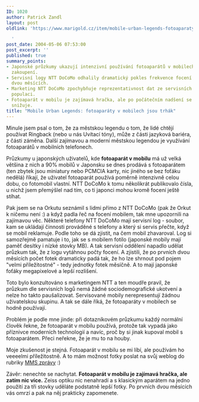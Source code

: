 ```yaml
---
ID: 1020
author: Patrick Zandl
layout: post
oldlink: 'https://www.marigold.cz/item/mobile-urban-legends-fotoaparaty-v-mobilech-jsou-trhak

  '
post_date: 2004-05-06 07:53:00
post_excerpt: ''
published: true
summary_points:
- Japonské průzkumy ukazují intenzivní používání fotoaparátů v mobilech krátce po
  zakoupení.
- Servisní logy NTT DoCoMo odhalily dramatický pokles frekvence focení po prvních
  dvou měsících.
- Marketing NTT DoCoMo zpochybňuje reprezentativnost dat ze servisních logů pro celkovou
  populaci.
- Fotoaparát v mobilu je zajímavá hračka, ale po počátečním nadšení se jeho používání
  snižuje.
title: "Mobile Urban Legends: fotoaparáty v mobilech jsou trhák"
---
```


<p>
Minule jsem psal o tom, že za městskou legendu o tom, že lidé chtějí používat Ringback (nebo u nás Uvítací tóny), může z části jazyková bariéra, z části záměna. Další zajímavou a moderní městskou legendou je využívání fotoaparátů v mobilních telefonech. </p>

<p>
Průzkumy u japonských uživatelů, kde <STRONG>fotoaparát v mobilu</STRONG> má už velká většina z nich a 90% mobilů v Japonsku se dnes prodává s fotoaparátem (ten zbytek jsou miniatury nebo PCMCIA karty, nic jiného se bez foťáku nedělá) říkají, že uživatel fotoaparát používá poměrně intenzivně celou dobu, co fotomobil vlastní. NTT DoCoMo k tomu několikrát publikovalo čísla, u nichž jsem přemýšlel nad tím, co ti japonci mohou kromě focení ještě stíhat. </p>

<p>
Pak jsem se na Orkutu seznámil s lidmi přímo z NTT DoCoMo (pak že Orkut k ničemu není :) a když padla řeč na focení mobilem, tak mne upozornili na zajímavou věc. Některé telefony NTT DoCoMo mají servisní log - soubor, kam se ukládají činnosti prováděné s telefony a který si servis přečte, když se mobil reklamuje. Podle toho se dá zjistit, na čem mobil zhavaroval. Log si samozřejmě pamatuje i to, jak se s mobilem fotilo (japonské mobily mají paměť desítky&#160;i nízké&#160;stovky MB). A tak servisní oddělení napadlo udělat průzkum tak, že z logu vytáhnou počty focení. A zjistili, že po prvních dvou měsících počet fotek dramaticky padá tak, že ho lze shrnout pod pojem "velmi příležitostné" - tedy jednotky fotek měsíčně. A to mají japonské foťáky megapixelové a lepší rozlišení. </p>

<p>
Toto bylo konzultováno s marketingem NTT a ten moudře pravil, že průzkum dle servisních logů nemá žádné sociodemografické ukotvení a nelze ho takto paušalizovat. Servisované mobily nerepresentují žádnou uživatelskou skupinu. A tak se dále říká, že fotoaparáty v mobilech se hodně používají. </p>

<p>
Problém je podle mne jinde: při dotazníkovém průzkumu každý normální člověk řekne, že fotoaparát v mobilu používá, protože tak vypadá jako příznivce moderních technologií a navíc, proč by si jinak kupoval mobil s fotoaparátem. Přeci neřekne, že je mu to na houby. </p>

<p>
Moje zkušenost je stejná. Fotoaparát v mobilu se mi líbí, ale používám ho veeeelmi příležitostně. A to mám možnost fotky poslat na svůj weblog do rubriky <A href="/mms">MMS zprávy</A> :)</p>

<p>
Závěr: nenechte se nachytat. <STRONG>Fotoaparát v mobilu je zajímavá hračka, ale zatím nic více.</STRONG> Zeiss optiku nic nenahradí a s klasickým aparátem na jedno použití za tři stovky uděláte podstatně lepší fotky. Po prvních dvou měsících vás omrzí a pak na něj prakticky zapomenete. </p>